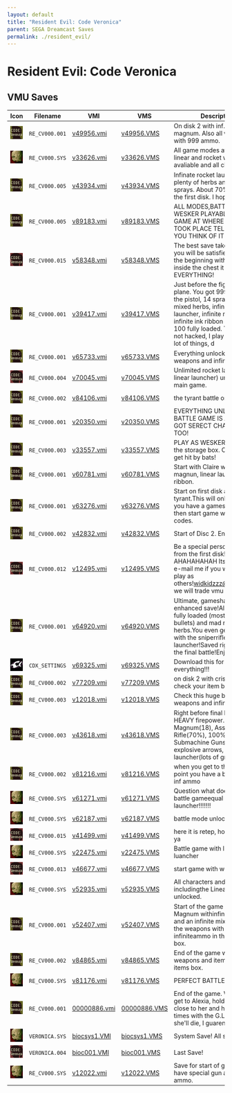 ```yaml
---
layout: default
title: "Resident Evil: Code Veronica"
parent: SEGA Dreamcast Saves
permalink: ./resident_evil/
---
```

# Resident Evil: Code Veronica

## VMU Saves

| Icon | Filename | VMI | VMS | Description |
|------|----------|-----|-----|-------------|
| ![Resident Evil: Code Veronica](../icons/RE_CV000.001.GIF) | `RE_CV000.001` | [v49956.vmi](v49956.vmi) | [v49956.VMS](v49956.VMS) | On disk 2 with inf. herbs and magnum. Also all weapoms with 999 ammo.  |
| ![Resident Evil: Code Veronica](../icons/RE_CV000.SYS.GIF) | `RE_CV000.SYS` | [v33626.vmi](v33626.vmi) | [v33626.VMS](v33626.VMS) | All game modes avaliable, linear and rocket weapons avaliable and all characters.  |
| ![Resident Evil: Code Veronica](../icons/RE_CV000.005.GIF) | `RE_CV000.005` | [v43934.vmi](v43934.vmi) | [v43934.VMS](v43934.VMS) | Infinate rocket launcher, plenty of herbs and f-aid sprays. About 70% through the first disk. I hope u enjoy it.  |
| ![Resident Evil: Code Veronica](../icons/RE_CV000.005.GIF) | `RE_CV000.005` | [v89183.vmi](v89183.vmi) | [v89183.VMS](v89183.VMS) | ALL MODES,BATTLE MODE WESKER PLAYABLE END OF GAME AT WHERE FIRST RE TOOK PLACE  TELL ME WHAT YOU THINK OF IT  |
| ![Resident Evil: Code Veronica](../icons/RE_CV000.015.GIF) | `RE_CV000.015` | [v58348.vmi](v58348.vmi) | [v58348.VMS](v58348.VMS) | The best save take this and you will be satisfied towards the beginning with Claire look inside the chest it has EVERYTHING!  |
| ![Resident Evil: Code Veronica](../icons/RE_CV000.001.GIF) | `RE_CV000.001` | [v39417.vmi](v39417.vmi) | [v39417.VMS](v39417.VMS) | Just before the fight in the plane. You got 999 ammo for the pistol, 14 sprays, 17 mixed herbs, infinite linear launcher, infinite magnum, infinite ink ribbon and mp-100 fully loaded. This save is not hacked, I play and catch a lot of things, d |
| ![Resident Evil: Code Veronica](../icons/RE_CV000.001.GIF) | `RE_CV000.001` | [v65733.vmi](v65733.vmi) | [v65733.VMS](v65733.VMS) | Everything unlocked! All weapons and infinite ammo!  |
| ![Resident Evil: Code Veronica](../icons/RE_CV000.004.GIF) | `RE_CV000.004` | [v70045.vmi](v70045.vmi) | [v70045.VMS](v70045.VMS) | Unlimited rocket launcher (not linear launcher) unlocked for main game.  |
| ![Resident Evil: Code Veronica](../icons/RE_CV000.002.GIF) | `RE_CV000.002` | [v84106.vmi](v84106.vmi) | [v84106.VMS](v84106.VMS) | the tyrant battle on the plane  |
| ![Resident Evil: Code Veronica](../icons/RE_CV000.001.GIF) | `RE_CV000.001` | [v20350.vmi](v20350.vmi) | [v20350.VMS](v20350.VMS) | EVERYTHING UNLOCKED BATTLE GAME IS ALL DONE GOT SERECT CHARACTERS TOO!  |
| ![Resident Evil: Code Veronica](../icons/RE_CV000.003.GIF) | `RE_CV000.003` | [v33557.vmi](v33557.vmi) | [v33557.VMS](v33557.VMS) | PLAY AS WESKER!!!! Open up the storage box. Oh yeah don't get hit by bats!  |
| ![Resident Evil: Code Veronica](../icons/RE_CV000.001.GIF) | `RE_CV000.001` | [v60781.vmi](v60781.vmi) | [v60781.VMS](v60781.VMS) | Start with Claire with infinite magnun, linear launcher & ink ribbon.  |
| ![Resident Evil: Code Veronica](../icons/RE_CV000.001.GIF) | `RE_CV000.001` | [v63276.vmi](v63276.vmi) | [v63276.VMS](v63276.VMS) | Start on first disk and play as tyrant.This will only work if you have a gamesharkin and then start game without codes.  |
| ![Resident Evil: Code Veronica](../icons/RE_CV000.002.GIF) | `RE_CV000.002` | [v42832.vmi](v42832.vmi) | [v42832.VMS](v42832.VMS) | Start of Disc 2. Enjoy.  |
| ![Resident Evil: Code Veronica](../icons/RE_CV000.012.GIF) | `RE_CV000.012` | [v12495.vmi](v12495.vmi) | [v12495.VMS](v12495.VMS) | Be a special person starting from the first disk! AHAHAHAHAH Its really cool! e-mail me if you want more to play as others!<a href="mailto:widkidzzz@yahoo.com">widkidzzz@yahoo.com!</a> we will trade vmu files!  |
| ![Resident Evil: Code Veronica](../icons/RE_CV000.001.GIF) | `RE_CV000.001` | [v64920.vmi](v64920.vmi) | [v64920.VMS](v64920.VMS) | Ultimate, gameshark enhanced save!All weapons fully loaded (most w/999 bullets) and mad mixed herbs.You even get to play with the sniperrifle & linear launcher!Saved right before the final battle!Enjoy!!!!   |
| ![Resident Evil: Code Veronica](../icons/CDX_SETTINGS.GIF) | `CDX_SETTINGS` | [v69325.vmi](v69325.vmi) | [v69325.VMS](v69325.VMS) | Download this for infinity everything!!!  |
| ![Resident Evil: Code Veronica](../icons/RE_CV000.002.GIF) | `RE_CV000.002` | [v77209.vmi](v77209.vmi) | [v77209.VMS](v77209.VMS) | on disk 2 with cris redfield check your item box!  |
| ![Resident Evil: Code Veronica](../icons/RE_CV000.003.GIF) | `RE_CV000.003` | [v12018.vmi](v12018.vmi) | [v12018.VMS](v12018.VMS) | Check this huge box full of weapons and infinite herbs!!!  |
| ![Resident Evil: Code Veronica](../icons/RE_CV000.003.GIF) | `RE_CV000.003` | [v43618.vmi](v43618.vmi) | [v43618.VMS](v43618.VMS) | Right before final boss with HEAVY firepower. Magnum(18), Assault Rifle(70%), 100% Submachine Guns, 10 explosive arrows, Grenade launcher(lots of grenades).  |
| ![Resident Evil: Code Veronica](../icons/RE_CV000.002.GIF) | `RE_CV000.002` | [v81216.vmi](v81216.vmi) | [v81216.VMS](v81216.VMS) | when you get to the first save point you have a bazzoka with inf ammo  |
| ![Resident Evil: Code Veronica](../icons/RE_CV000.SYS.GIF) | `RE_CV000.SYS` | [v61271.vmi](v61271.vmi) | [v61271.VMS](v61271.VMS) | Question what does all A's in battle gameequal linear launcher!!!!!!!  |
| ![Resident Evil: Code Veronica](../icons/RE_CV000.SYS.GIF) | `RE_CV000.SYS` | [v62187.vmi](v62187.vmi) | [v62187.VMS](v62187.VMS) | battle mode unlocked  |
| ![Resident Evil: Code Veronica](../icons/RE_CV000.015.GIF) | `RE_CV000.015` | [v41499.vmi](v41499.vmi) | [v41499.VMS](v41499.VMS) | here it is retep, hope it helpd ya  |
| ![Resident Evil: Code Veronica](../icons/RE_CV000.SYS.GIF) | `RE_CV000.SYS` | [v22475.vmi](v22475.vmi) | [v22475.VMS](v22475.VMS) | Battle game with linear luancher  |
| ![Resident Evil: Code Veronica](../icons/RE_CV000.013.GIF) | `RE_CV000.013` | [v46677.vmi](v46677.vmi) | [v46677.VMS](v46677.VMS) | start game with wesker RE1!  |
| ![Resident Evil: Code Veronica](../icons/RE_CV000.SYS.GIF) | `RE_CV000.SYS` | [v52935.vmi](v52935.vmi) | [v52935.VMS](v52935.VMS) | All characters and weapons includingthe Linear Launcher unlocked.  |
| ![Resident Evil: Code Veronica](../icons/RE_CV000.001.GIF) | `RE_CV000.001` | [v52407.vmi](v52407.vmi) | [v52407.VMS](v52407.VMS) | Start of the game with a Magnum withinfinite ammo and an infinite mixedherb. All the weapons with infiniteammo in the first item box.  |
| ![Resident Evil: Code Veronica](../icons/RE_CV000.002.GIF) | `RE_CV000.002` | [v84865.vmi](v84865.vmi) | [v84865.VMS](v84865.VMS) | End of the game with all the weapons and items in the items box.  |
| ![Resident Evil: Code Veronica](../icons/RE_CV000.SYS.GIF) | `RE_CV000.SYS` | [v81176.vmi](v81176.vmi) | [v81176.VMS](v81176.VMS) | PERFECT BATTLE MODE  |
| ![Resident Evil: Code Veronica](../icons/RE_CV000.001.GIF) | `RE_CV000.001` | [00000886.vmi](00000886.vmi) | [00000886.VMS](00000886.VMS) | End of the game. When you get to Alexia, hold UP when close to her and hit her SIX times with the G.Launcher, she'll die, I guarentee!  |
| ![Resident Evil: Code Veronica](../icons/VERONICA.SYS.GIF) | `VERONICA.SYS` | [biocsys1.VMI](biocsys1.VMI) | [biocsys1.VMS](biocsys1.VMS) | System Save! All secrets open! |
| ![Resident Evil: Code Veronica](../icons/VERONICA.004.GIF) | `VERONICA.004` | [bioc001.VMI](bioc001.VMI) | [bioc001.VMS](bioc001.VMS) | Last Save! |
| ![Resident Evil: Code Veronica](../icons/RE_CV000.SYS.GIF) | `RE_CV000.SYS` | [v12022.vmi](v12022.vmi) | [v12022.VMS](v12022.VMS) | Save for start of game. You have special gun and infinite ammo.  |
